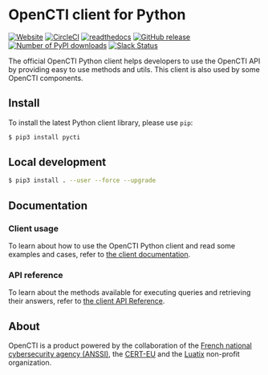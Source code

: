 # OpenCTI client for Python

[![Website](https://img.shields.io/badge/website-opencti.io-blue.svg)](https://www.opencti.io)
[![CircleCI](https://circleci.com/gh/OpenCTI-Platform/client-python.svg?style=shield)](https://circleci.com/gh/OpenCTI-Platform/client-python/tree/master)
[![readthedocs](https://readthedocs.org/projects/opencti-client-for-python/badge/?style=flat)](https://opencti-client-for-python.readthedocs.io/en/latest/)
[![GitHub release](https://img.shields.io/github/release/OpenCTI-Platform/client-python.svg)](https://github.com/OpenCTI-Platform/client-python/releases/latest)
[![Number of PyPI downloads](https://img.shields.io/pypi/dm/pycti.svg)](https://pypi.python.org/pypi/pycti/)
[![Slack Status](https://slack.luatix.org/badge.svg)](https://slack.luatix.org)

The official OpenCTI Python client helps developers to use the OpenCTI API by providing easy to use methods and utils.
This client is also used by some OpenCTI components.

## Install

To install the latest Python client library, please use `pip`:

```bash
$ pip3 install pycti
```

## Local development

```bash
$ pip3 install . --user --force --upgrade
```

## Documentation

### Client usage

To learn about how to use the OpenCTI Python client and read some examples and cases, refer to [the client documentation](https://opencti-client-for-python.readthedocs.io/en/latest/client_usage/getting_started.html).

### API reference

To learn about the methods available for executing queries and retrieving their answers, refer to [the client API Reference](https://opencti-client-for-python.readthedocs.io/en/latest/pycti/pycti.html).

## About

OpenCTI is a product powered by the collaboration of the [French national cybersecurity agency (ANSSI)](https://ssi.gouv.fr), the [CERT-EU](https://cert.europa.eu) and the [Luatix](https://www.luatix.org) non-profit organization.

